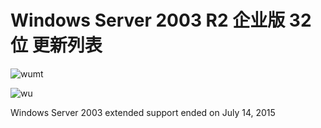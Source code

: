 # Windows Server 2003 R2 企业版 32 位 更新列表

![wumt](https://i.imgur.com/P5SaVFC.png)

![wu](https://i.imgur.com/UonTGSJ.png)

Windows Server 2003 extended support ended on July 14, 2015

